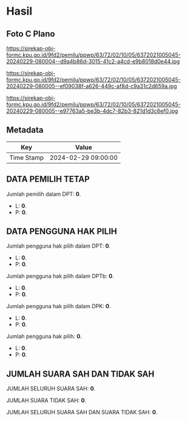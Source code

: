 # Hasil

## Foto C Plano

https://sirekap-obj-formc.kpu.go.id/9fd2/pemilu/ppwp/63/72/02/10/05/6372021005045-20240229-080004--d9a4b86d-3015-41c2-a4cd-e9b8018d0e44.jpg

https://sirekap-obj-formc.kpu.go.id/9fd2/pemilu/ppwp/63/72/02/10/05/6372021005045-20240229-080005--ef09038f-a626-449c-af8d-c9a31c2d659a.jpg

https://sirekap-obj-formc.kpu.go.id/9fd2/pemilu/ppwp/63/72/02/10/05/6372021005045-20240229-080005--e97763a5-be3b-4dc7-82b3-821d1d3c6ef0.jpg


## Metadata

| Key        | Value               |
| ---------- | ------------------- |
| Time Stamp | 2024-02-29 09:00:00 |


## DATA PEMILIH TETAP

Jumlah pemilih dalam DPT: **0**.
 * L: **0**.
 * P: **0**.

## DATA PENGGUNA HAK PILIH

Jumlah pengguna hak pilih dalam DPT: **0**.
 * L: **0**.
 * P: **0**.

Jumlah pengguna hak pilih dalam DPTb: **0**.
 * L: **0**.
 * P: **0**.

Jumlah pengguna hak pilih dalam DPK: **0**.
 * L: **0**.
 * P: **0**.

Jumlah pengguna hak pilih: **0**.
 * L: **0**.
 * P: **0**.

## JUMLAH SUARA SAH DAN TIDAK SAH

JUMLAH SELURUH SUARA SAH: **0**.

JUMLAH SUARA TIDAK SAH: **0**.

JUMLAH SELURUH SUARA SAH DAN SUARA TIDAK SAH: **0**.


